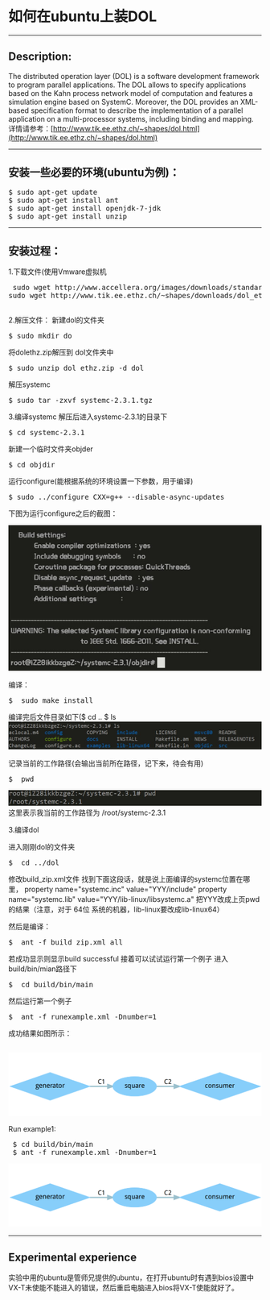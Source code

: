 # 如何在ubuntu上装DOL

----------

## Description:
The distributed operation layer (DOL) is a software development framework
to program parallel applications. The DOL allows to specify applications based
on the Kahn process network model of computation and features a simulation
engine based on SystemC. Moreover, the DOL provides an XML-based
specification format to describe the implementation of a parallel application
on a multi-processor systems, including binding and mapping.
详情请参考：[http://www.tik.ee.ethz.ch/~shapes/dol.html](http://www.tik.ee.ethz.ch/~shapes/dol.html)


----------
## 安装一些必要的环境(ubuntu为例)：
<pre>$ sudo apt-get update
$ sudo apt-get install ant
$ sudo apt-get install openjdk-7-jdk
$ sudo apt-get install unzip
</pre>

----------

## 安装过程：
1.下载文件(使用Vmware虚拟机
<pre> sudo wget http://www.accellera.org/images/downloads/standards/systemc/systemc-2.3.1.tgz
sudo wget http://www.tik.ee.ethz.ch/~shapes/downloads/dol_ethz.zip
 </pre>
2.解压文件：
新建dol的文件夹
<pre>$ sudo mkdir do </pre>
将dolethz.zip解压到 dol文件夹中
<pre>$ sudo unzip dol_ethz.zip -d dol </pre>
解压systemc
<pre>$ sudo tar -zxvf systemc-2.3.1.tgz</pre>

3.编译systemc
解压后进入systemc-2.3.1的目录下
<pre>$ cd systemc-2.3.1</pre>
新建一个临时文件夹objder
<pre>$ cd objdir</pre>
运行configure(能根据系统的环境设置一下参数，用于编译)
<pre>$ sudo ../configure CXX=g++ --disable-async-updates</pre>
下图为运行configure之后的截图：


![Alt text](https://github.com/Fuyi-Huang/ES2016_14353091/raw/master/images/img1.jpg)


编译：
<pre>$	sudo make install</pre>
编译完后文件目录如下($ cd ..        $ ls
![Alt text](images/img2.jpg)

记录当前的工作路径(会输出当前所在路径，记下来，待会有用)
<pre>$	pwd</pre>
![Alt text](images/img3.jpg)
这里表示我当前的工作路径为 /root/systemc-2.3.1

3.编译dol

进入刚刚dol的文件夹
<pre>$	cd ../dol</pre>

修改build_zip.xml文件
找到下面这段话，就是说上面编译的systemc位置在哪里，
property name="systemc.inc" value="YYY/include"
property name="systemc.lib" value="YYY/lib-linux/libsystemc.a"
把YYY改成上页pwd的结果（注意，对于  64位 系统的机器，lib-linux要改成lib-linux64）

然后是编译：
<pre>$	ant -f build_zip.xml all</pre>
若成功显示则显示build successful
接着可以试试运行第一个例子
进入build/bin/mian路径下
<pre>$	cd build/bin/main</pre>
然后运行第一个例子
<pre>$	ant -f runexample.xml -Dnumber=1</pre>
成功结果如图所示：
<pre></pre>
![Alt text](images/图片5.png)

Run example1:
<pre> $ cd build/bin/main
 $ ant -f runexample.xml -Dnumber=1
</pre>
![Alt text](images/图片5.png)


----------


## Experimental experience
实验中用的ubuntu是管师兄提供的ubuntu，在打开ubuntu时有遇到bios设置中VX-T未使能不能进入的错误，然后重启电脑进入bios将VX-T使能就好了。
